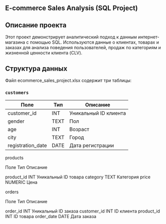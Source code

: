 ## E-commerce Sales Analysis (SQL Project)

## Описание проекта

Этот проект демонстрирует аналитический подход к данным интернет-магазина с помощью SQL. Используются данные о клиентах, товарах и заказах для анализа поведения пользователей, продаж по категориям и жизненной ценности клиента (CLV).

## Структура данных

Файл ecommerce_sales_project.xlsx содержит три таблицы:

### `customers`

| Поле              | Тип     | Описание                  |
|-------------------|---------|----------------------------|
| customer_id       | INT     | Уникальный ID клиента     |
| gender            | TEXT    | Пол                       |
| age               | INT     | Возраст                   |
| city              | TEXT    | Город                     |
| registration_date | DATE    | Дата регистрации          |

products

Поле Тип Описание

product_id INT Уникальный ID товара
category TEXT Категория
price NUMERIC Цена

orders

Поле Тип Описание

order_id INT Уникальный ID заказа
customer_id INT ID клиента
product_id INT ID товара
order_date DATE Дата заказа
